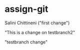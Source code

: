# assign-git
Salini Chittineni
 ("first change")

 "This is a change on testbranch2"

 "testbranch change"

